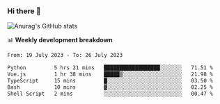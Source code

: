 ### Hi there 👋
![Anurag's GitHub stats](https://github-readme-stats.vercel.app/api?username=jami1024&show_icons=true&theme=radical)

📊 **Weekly development breakdown**
<!--START_SECTION:waka-->

```txt
From: 19 July 2023 - To: 26 July 2023

Python         5 hrs 21 mins   ██████████████████░░░░░░░   71.51 %
Vue.js         1 hr 38 mins    █████▒░░░░░░░░░░░░░░░░░░░   21.98 %
TypeScript     15 mins         █░░░░░░░░░░░░░░░░░░░░░░░░   03.50 %
Bash           10 mins         ▓░░░░░░░░░░░░░░░░░░░░░░░░   02.25 %
Shell Script   2 mins          ░░░░░░░░░░░░░░░░░░░░░░░░░   00.47 %
```

<!--END_SECTION:waka-->
<!--
**jami1024/jami1024** is a ✨ _special_ ✨ repository because its `README.md` (this file) appears on your GitHub profile.

Here are some ideas to get you started:

- 🔭 I’m currently working on ...
- 🌱 I’m currently learning ...
- 👯 I’m looking to collaborate on ...
- 🤔 I’m looking for help with ...
- 💬 Ask me about ...
- 📫 How to reach me: ...
- 😄 Pronouns: ...
- ⚡ Fun fact: ...
-->
